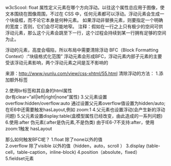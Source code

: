 w3cScool:
float 属性定义元素在哪个方向浮动。以往这个属性总应用于图像，使文本围绕在图像周围，不过在 CSS 中，任何元素都可以浮动。浮动元素会生成一个块级框，而不论它本身是何种元素。
如果浮动非替换元素，则要指定一个明确的宽度；否则，它们会尽可能地窄。
注释：假如在一行之上只有极少的空间可供浮动元素，那么这个元素会跳至下一行，这个过程会持续到某一行拥有足够的空间为止。


浮动的元素，高度会塌陷，所以布局中需要清除浮动
BFC（Block Formatting Context）:“块级格式化范围”
浮动元素会形成BFC，浮动元素内部子元素的主要受该浮动元素影响，两个浮动元素之间是互不影响的


来源：http://www.iyunlu.com/view/css-xhtml/55.html
清除浮动的方法：
1.添加额外标签<div style="clear:both"></div>
2.使用br标签和其自身的html属性 <br clear="all" /> (br有clear=“all|left|right|none”属性)
3.父元素设置 overflow:hidden/overflow:auto 
通过设置父元素overflow值设置为hidden/auto;在IE6中还需要触发hasLayout,例如 zoom:1
4.父元素也设置浮动(会产生新的浮动问题)
5.父元素设置display:table(盒模型属性已经改变，由此造成的一系列问题)
6.使用:after 伪元素(:after是伪元素,不是伪类)
  由于IE6-7不支持:after，使用 zoom:1触发 hasLayout



那么如何触发BFC呢？
1.float 除了none以外的值  
2.overflow 除了visible 以外的值（hidden，auto，scroll ） 
3.display (table-cell，table-caption，inline-block) 
4.position（absolute，fixed）  
5.fieldset元素
